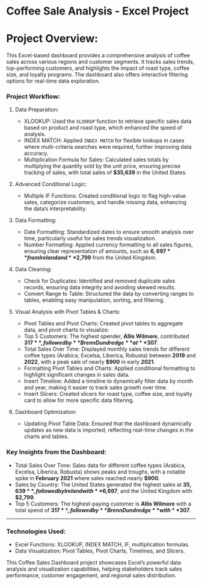 # Coffee Sale Analysis - Excel Project

# Project Overview:

This Excel-based dashboard provides a comprehensive analysis of coffee sales across various regions and customer segments. It tracks sales trends, top-performing customers, and highlights the impact of roast type, coffee size, and loyalty programs. The dashboard also offers interactive filtering options for real-time data exploration.


### Project Workflow:

1. Data Preparation:
   - XLOOKUP: Used the `XLOOKUP` function to retrieve specific sales data based on product and roast type, which enhanced the speed of analysis.
   - INDEX MATCH: Applied `INDEX MATCH` for flexible lookups in cases where multi-criteria searches were required, further improving data accuracy.
   - Multiplication Formula for Sales: Calculated sales totals by multiplying the quantity sold by the unit price, ensuring precise tracking of sales, with total sales of **$35,639** in the United States.

2. Advanced Conditional Logic:
   - Multiple IF Functions: Created conditional logic to flag high-value sales, categorize customers, and handle missing data, enhancing the data’s interpretability.

3. Data Formatting:
   - Date Formatting: Standardized dates to ensure smooth analysis over time, particularly useful for sales trends visualization.
   - Number Formatting: Applied currency formatting to all sales figures, ensuring clear representation of amounts, such as **$6,697** from Ireland and **$2,799** from the United Kingdom.

4. Data Cleaning:
   - Check for Duplicates: Identified and removed duplicate sales records, ensuring data integrity and avoiding skewed results.
   - Convert Range to Table: Structured the data by converting ranges to tables, enabling easy manipulation, sorting, and filtering.

5. Visual Analysis with Pivot Tables & Charts:
   - Pivot Tables and Pivot Charts: Created pivot tables to aggregate data, and pivot charts to visualize:
   - Top 5 Customers: The highest spender, **Allis Wilmore**, contributed **$317**, followed by **Brenn Dundredge** at **$307**.
   - Total Sales Over Time: Displayed monthly sales trends for different coffee types (Arabica, Excelsa, Liberica, Robusta) between **2019** and **2022**, with a peak sale of nearly **$900** in early **2021**.
   - Formatting Pivot Tables and Charts: Applied conditional formatting to highlight significant changes in sales data.
   - Insert Timeline: Added a timeline to dynamically filter data by month and year, making it easier to track sales growth over time.
   - Insert Slicers: Created slicers for roast type, coffee size, and loyalty card to allow for more specific data filtering.

6. Dashboard Optimization:
   - Updating Pivot Table Data: Ensured that the dashboard dynamically updates as new data is imported, reflecting real-time changes in the charts and tables.

### Key Insights from the Dashboard:

- Total Sales Over Time: Sales data for different coffee types (Arabica, Excelsa, Liberica, Robusta) shows peaks and troughs, with a notable spike in **February 2021** where sales reached nearly **$900**.
- Sales by Country: The United States generated the highest sales at **$35,639**, followed by Ireland with **$6,697**, and the United Kingdom with **$2,799**.
- Top 5 Customers: The highest-paying customer is **Allis Wilmore** with a total spend of **$317**, followed by **Brenn Dundredge** with **$307**.

---

### Technologies Used:
- Excel Functions: XLOOKUP, INDEX MATCH, IF, multiplication formulas.
- Data Visualization: Pivot Tables, Pivot Charts, Timelines, and Slicers.

This Coffee Sales Dashboard project showcases Excel’s powerful data analysis and visualization capabilities, helping stakeholders track sales performance, customer engagement, and regional sales distribution.
